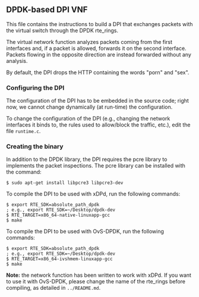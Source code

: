 ## DPDK-based DPI VNF

This file contains the instructions to build a DPI that exchanges packets with the virtual switch
through the DPDK rte_rings.

The virtual network function analyzes packets coming from the first interfaces and, if a packet is
allowed, forwards it on the second interface. Packets flowing in the opposite direction are instead
forwarded without any analysis.

By default, the DPI drops the HTTP containing the words "porn" and "sex".

### Configuring the DPI

The configuration of the DPI has to be embedded in the source code; right now, we cannot change dynamically (at run-time) the configuration.

To change the configuration of the DPI (e.g., changing the network interfaces it binds to, the rules used to allow/block the traffic, etc.), edit the file `runtime.c`.

### Creating the binary

In addition to the DPDK library, the DPI requires the pcre library to implements the packet inspections.
The pcre library can be installed with the command:

	$ sudo apt-get install libpcre3 libpcre3-dev

To compile the DPI to be used with xDPd, run the following commands:

	$ export RTE_SDK=absolute_path_dpdk
	; e.g., export RTE_SDK=~/Desktop/dpdk-dev
	$ RTE_TARGET=x86_64-native-linuxapp-gcc
	$ make
	
To compile the DPI to be used with OvS-DPDK, run the following commands:

	$ export RTE_SDK=absolute_path_dpdk
	; e.g., export RTE_SDK=~/Desktop/dpdk-dev
	$ RTE_TARGET=x86_64-ivshmem-linuxapp-gcc
	$ make

**Note:** the network function has been written to work with xDPd. If you want to use it with
OvS-DPDK, please change the name of the rte_rings before compiling, as detailed in `../README.md`.
